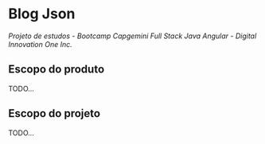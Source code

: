# Blog Json

*Projeto de estudos - Bootcamp Capgemini Full Stack Java Angular - Digital Innovation One Inc.*

## Escopo do produto

TODO...

## Escopo do projeto

TODO...
